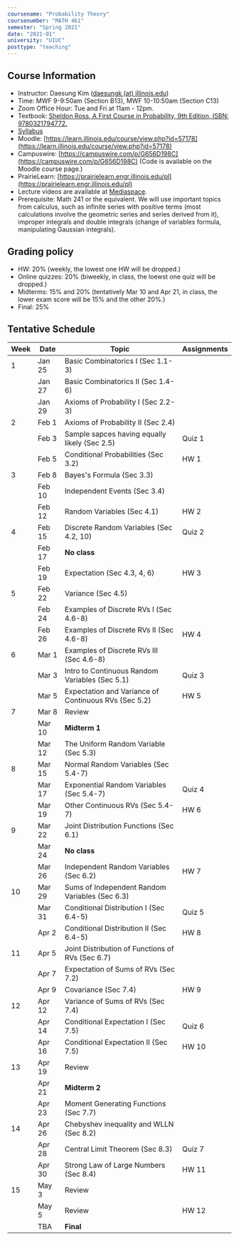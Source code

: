 ```yaml
---
coursename: "Probability Theory"
coursenumber: "MATH 461"
semester: "Spring 2021"
date: "2021-01"
university: "UIUC"
posttype: "teaching"
---
```


## Course Information

- Instructor: Daesung Kim ([daesungk (at) illinois.edu](mailto:daesungk@illinois.edu))
- Time: MWF 9-9:50am (Section B13), MWF 10-10:50am (Section C13)
- Zoom Office Hour: Tue and Fri at 11am - 12pm.
- Textbook: [Sheldon Ross, A First Course in Probability, 9th Edition, ISBN: 9780321794772.](https://www.amazon.com/First-Course-Probability-9th/dp/032179477X)
- [Syllabus](math461-s21-syllabus.pdf)  
- Moodle: [https://learn.illinois.edu/course/view.php?id=57178](https://learn.illinois.edu/course/view.php?id=57178) 
- Campuswire: [https://campuswire.com/p/G656D198C](https://campuswire.com/p/G656D198C) (Code is available on the Moodle course page.)
- PrairieLearn: [https://prairielearn.engr.illinois.edu/pl](https://prairielearn.engr.illinois.edu/pl)
- Lecture videos are available at [Mediaspace](https://mediaspace.illinois.edu/channel/MATH+461%3A+Probability+Theory+Spring+2021/197286143).
- Prerequisite: Math 241 or the equivalent. We will use important topics from calculus, such as infinite series with positive terms (most calculations involve the geometric series and series derived from it), improper integrals and double integrals (change of variables formula, manipulating Gaussian integrals).

## Grading policy
- HW: 20% (weekly, the lowest one HW will be dropped.)
- Online quizzes: 20% (biweekly, in class, the loewst one quiz will be dropped.)
- Midterms: 15% and 20% (tentatively Mar 10 and Apr 21, in class, the lower exam score will be 15% and the other 20%.)
- Final: 25%

## Tentative Schedule 
| Week | Date   | Topic                                                | Assignments |
| ---  | ---    | ---                                                  | ---         |
| 1    | Jan 25 | Basic Combinatorics I (Sec 1.1-3)                    |             |
|      | Jan 27 | Basic Combinatorics II (Sec 1.4-6)                   |             |
|      | Jan 29 | Axioms of Probability I (Sec 2.2-3)                  |             |
| 2    | Feb 1  | Axioms of Probability II (Sec 2.4)                   |             |
|      | Feb 3  | Sample sapces having equally likely (Sec 2.5)        | Quiz 1      |
|      | Feb 5  | Conditional Probabilities (Sec 3.2)                  | HW 1        |
| 3    | Feb 8  | Bayes's Formula (Sec 3.3)                            |             |
|      | Feb 10 | Independent Events (Sec 3.4)                         |             |
|      | Feb 12 | Random Variables (Sec 4.1)                           | HW 2        |
| 4    | Feb 15 | Discrete Random Variables (Sec 4.2, 10)              | Quiz 2      |
|      | Feb 17 | **No class**                                         |             |
|      | Feb 19 | Expectation (Sec 4.3, 4, 6)                          | HW 3        |
| 5    | Feb 22 | Variance (Sec 4.5)                                   |             |
|      | Feb 24 | Examples of Discrete RVs I (Sec 4.6-8)               |             |
|      | Feb 26 | Examples of Discrete RVs II (Sec 4.6-8)              | HW 4        |
| 6    | Mar 1  | Examples of Discrete RVs III (Sec 4.6-8)             |             |
|      | Mar 3  | Intro to Continuous Random Variables (Sec 5.1)       | Quiz 3      |
|      | Mar 5  | Expectation and Variance of Continuous RVs (Sec 5.2) | HW 5        |
| 7    | Mar 8  | Review                                               |             |
|      | Mar 10 | **Midterm 1**                                        |             |
|      | Mar 12 | The Uniform Random Variable (Sec 5.3)                |             |
| 8    | Mar 15 | Normal Random Variables (Sec 5.4-7)                  |             |
|      | Mar 17 | Exponential Random Variables (Sec 5.4-7)             | Quiz 4      |
|      | Mar 19 | Other Continuous RVs (Sec 5.4-7)                     | HW 6        |
| 9    | Mar 22 | Joint Distribution Functions (Sec 6.1)               |             |
|      | Mar 24 | **No class**                                         |             |
|      | Mar 26 | Independent Random Variables (Sec 6.2)               | HW 7        |
| 10   | Mar 29 | Sums of Independent Random Variables (Sec 6.3)       |             |
|      | Mar 31 | Conditional Distribution I (Sec 6.4-5)               | Quiz 5      |
|      | Apr 2  | Conditional Distribution II (Sec 6.4-5)              | HW 8        |
| 11   | Apr 5  | Joint Distribution of Functions of RVs (Sec 6.7)     |             |
|      | Apr 7  | Expectation of Sums of RVs (Sec 7.2)                 |             |
|      | Apr 9  | Covariance (Sec 7.4)                                 | HW 9        |
| 12   | Apr 12 | Variance of Sums of RVs (Sec 7.4)                    |             |
|      | Apr 14 | Conditional Expectation I (Sec 7.5)                  | Quiz 6      |
|      | Apr 16 | Conditional Expectation II (Sec 7.5)                 | HW 10       |
| 13   | Apr 19 | Review                                               |             |
|      | Apr 21 | **Midterm 2**                                        |             |
|      | Apr 23 | Moment Generating Functions (Sec 7.7)                |             |
| 14   | Apr 26 | Chebyshev inequality and WLLN (Sec 8.2)              |             |
|      | Apr 28 | Central Limit Theorem (Sec 8.3)                      | Quiz 7      |
|      | Apr 30 | Strong Law of Large Numbers (Sec 8.4)                | HW 11       |
| 15   | May 3  | Review                                               |             |
|      | May 5  | Review                                               | HW 12       |
|      | TBA    | **Final**                                            |             |


